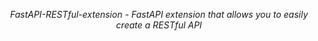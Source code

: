 <p align="center">
    <em>FastAPI-RESTful-extension - FastAPI extension that allows you to easily create a RESTful API</em>
</p>
